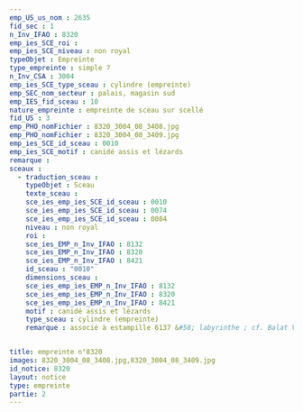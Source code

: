 ```yaml
---
emp_US_us_nom : 2635
fid_sec : 1
n_Inv_IFAO : 8320
emp_ies_SCE_roi : 
emp_ies_SCE_niveau : non royal
typeObjet : Empreinte
type_empreinte : simple ?
n_Inv_CSA : 3004
emp_ies_SCE_type_sceau : cylindre (empreinte)
emp_SEC_nom_secteur : palais, magasin sud
emp_IES_fid_sceau : 10
nature_empreinte : empreinte de sceau sur scellé
fid_US : 3
emp_PHO_nomFichier : 8320_3004_08_3408.jpg
emp_PHO_nomFichier : 8320_3004_08_3409.jpg
emp_ies_SCE_id_sceau : 0010
emp_ies_SCE_motif : canidé assis et lézards 
remarque : 
sceaux :
  - traduction_sceau : 
    typeObjet : Sceau
    texte_sceau : 
    sce_ies_emp_ies_SCE_id_sceau : 0010
    sce_ies_emp_ies_SCE_id_sceau : 0074
    sce_ies_emp_ies_SCE_id_sceau : 0084
    niveau : non royal
    roi : 
    sce_ies_EMP_n_Inv_IFAO : 8132
    sce_ies_EMP_n_Inv_IFAO : 8320
    sce_ies_EMP_n_Inv_IFAO : 8421
    id_sceau : "0010"
    dimensions_sceau : 
    sce_ies_emp_ies_EMP_n_Inv_IFAO : 8132
    sce_ies_emp_ies_EMP_n_Inv_IFAO : 8320
    sce_ies_emp_ies_EMP_n_Inv_IFAO : 8421
    motif : canidé assis et lézards 
    type_sceau : cylindre (empreinte)
    remarque : associé à estampille 6137 &#58; labyrinthe ; cf. Balat VI


title: empreinte n°8320
images: 8320_3004_08_3408.jpg,8320_3004_08_3409.jpg
id_notice: 8320
layout: notice
type: empreinte
partie: 2
---
```

